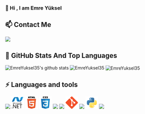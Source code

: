 ### 👋 Hi , I am Emre Yüksel 

## 📫 Contact Me
<a href="https://www.linkedin.com/in/emre-y%C3%BCksel-0905b0212/"><img src="https://img.icons8.com/fluency/48/null/linkedin.png"/></a>

## 🔭 GitHub Stats And Top Languages 
<p float="center">
  <img  src="https://github-readme-stats.vercel.app/api?username=EmreYuksel35&show_icons=true&count_private=true&hide=contribs,issues" alt="EmreYuksel35's github stats" />
  <img src="https://github-readme-stats.vercel.app/api/top-langs?username=EmreYuksel35&show_icons=true&locale=en&layout=compact" alt="EmreYuksel35" />
  <img align="center" src="https://github-readme-streak-stats.herokuapp.com/?user=EmreYuksel35" alt="EmreYuksel35" />
</p>

## ⚡ Languages and tools

<p align="left">
  <img src="https://img.icons8.com/ios-filled/40/000000/c-sharp-logo.png"/>
  <img src="https://raw.githubusercontent.com/devicons/devicon/master/icons/dot-net/dot-net-original-wordmark.svg" width="40" height="40" /> 
  <img src="https://raw.githubusercontent.com/devicons/devicon/master/icons/html5/html5-original-wordmark.svg" width="40" height="40" />
  <img src="https://raw.githubusercontent.com/devicons/devicon/master/icons/css3/css3-original-wordmark.svg" width="40" height="40" />
  <img src="https://img.icons8.com/color/40/null/microsoft-sql-server.png"/>
  <img src="https://img.icons8.com/external-flaticons-lineal-color-flat-icons/40/null/external-sql-computer-programming-flaticons-lineal-color-flat-icons.png"/>
  <img src="https://raw.githubusercontent.com/devicons/devicon/master/icons/git/git-original.svg" width="40" height="40" />
  <img src="https://img.icons8.com/glyph-neue/40/null/github.png"/>
  <img src="https://raw.githubusercontent.com/devicons/devicon/master/icons/python/python-original.svg" width="40" height="40" />
  <img src="https://img.icons8.com/fluency/40/null/arduino.png"/>
</p>
  <!--
**EmreYuksel35/EmreYuksel35** is a ✨ _special_ ✨ repository because its `README.md` (this file) appears on your GitHub profile.

Here are some ideas to get you started:

- 🔭 I’m currently working on ...
- 🌱 I’m currently learning ...
- 👯 I’m looking to collaborate on ...
- 🤔 I’m looking for help with ...
- 💬 Ask me about ...
- 📫 How to reach me: ...
- 😄 Pronouns: ...
- ⚡ Fun fact: ...
-->
